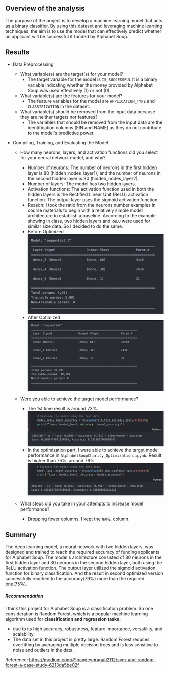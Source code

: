 ## **Overview** of the analysis

The purpose of the project is to develop a machine learning model that acts as a binary classifier. By using this dataset and leveraging machine learning techniques, the aim is to use the model that can effectively predict whether an applicant will be successful if funded by Alphabet Soup. 

## **Results**

* Data Preprocessing

  * What variable(s) are the target(s) for your model?
    * The target variable for the model is `IS_SUCCESSFUL` It is a binary variable indicating whether the money provided by Alphabet Soup was used effectively (1) or not (0).
  * What variable(s) are the features for your model?
    * The feature variables for the model are `APPLICATION_TYPE` and `CLASSIFICATION` in the dataset.
  * What variable(s) should be removed from the input data because they are neither targets nor features?
    * The variables that should be removed from the input data are the identification columns (EIN and NAME) as they do not contribute to the model's predictive power.
* Compiling, Training, and Evaluating the Model

  * How many neurons, layers, and activation functions did you select for your neural network model, and why?

    * Number of neurons: The number of neurons in the first hidden layer is 80 (hidden_nodes_layer1), and the number of neurons in the second hidden layer is 30 (hidden_nodes_layer2).
    * Number of layers: The model has two hidden layers.
    * Activation functions: The activation function used in both the hidden layers is the Rectified Linear Unit (ReLU) activation function. The output layer uses the sigmoid activation function.
    * Reason: I took the ratio from the neurons number examples in course materials to begin with a relatively simple model architecture to establish a baseline. According to the example showing in class, two hidden layers and `ReLU` were used for similar size data. So I decided to do the same.
    * Before Optimized
      ![Before Optimized](image/model.png)
    * After Optimized
      ![After Optimized](image/optimized_model.png)
  * Were you able to achieve the target model performance?

    * The 1st time result is around 73%.![1st time](image/result1.png)
    * In the optimization part, I were able to achieve the target model performance in `AlphabetSoupCharity_Optimization.ipynb`. Result is higher than 75%, around 79%![Optimized Result](image/result2.png)
  * What steps did you take in your attempts to increase model performance?

    * Dropping fewer columns. I kept the `NAME `column.

## **Summary**

The deep learning model, a neural network with two hidden layers, was designed and trained to reach the required accuracy of funding applicants for Alphabet Soup. The model's architecture consisted of 80 neurons in the first hidden layer and 30 neurons in the second hidden layer, both using the ReLU activation function. The output layer utilized the sigmoid activation function for binary classification. And the result in second optimized version successfully reached to the accuracy(79%) more than the required one(75%).

##### Recommendation

I think this project for Alphabet Soup is a classification problem. So one consideration is Random Forest, which is a popular machine learning algorithm used for **classification and regression tasks:**

* due to its high accuracy, robustness, feature importance, versatility, and scalability.
* The data set in this project is pretty large. Random Forest reduces overfitting by averaging multiple decision trees and is less sensitive to noise and outliers in the data.


Reference: https://medium.com/@pandeypragati2112/svm-and-random-forest-a-case-study-6213da5be02f
